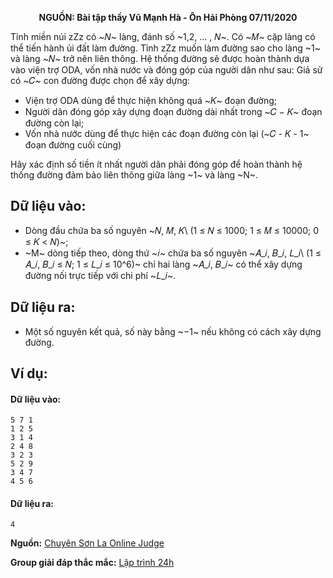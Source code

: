 **<center>NGUỒN: Bài tập thầy Vũ Mạnh Hà - Ôn Hải Phòng 07/11/2020</center>**

Tỉnh miền núi zZz có ~𝑁~ làng, đánh số ~1,2, … , 𝑁~. Có ~𝑀~ cặp làng có thể tiến hành ủi đất làm đường. Tỉnh zZz muốn làm đường sao cho làng ~1~ và làng ~𝑁~ trở nên liên thông. Hệ thống đường sẽ được hoàn thành dựa vào viện trợ ODA, vốn nhà nước và đóng góp của người dân như sau: Giả sử có ~𝐶~ con đường được chọn để xây dựng:
- Viện trợ ODA dùng để thực hiện không quá ~𝐾~ đoạn đường;
- Người dân đóng góp xây dựng đoạn đường dài nhất trong ~𝐶 − 𝐾~ đoạn đường còn lại;
- Vốn nhà nước dùng để thực hiện các đoạn đường còn lại (~𝐶 - 𝐾 - 1~ đoạn đường cuối cùng) 

Hãy xác định số tiền ít nhất người dân phải đóng góp để hoàn thành hệ thống đường đảm bảo liên thông giữa làng ~1~ và làng ~N~.

## Dữ liệu vào:
- Dòng đầu chứa ba số nguyên ~𝑁, 𝑀, 𝐾\ (1 ≤ 𝑁 ≤ 1000; 1 ≤ 𝑀 ≤ 10000; 0 ≤ 𝐾 < 𝑁)~;
- ~M~ dòng tiếp theo, dòng thứ ~𝑖~ chứa ba số nguyên ~𝐴_𝑖, 𝐵_𝑖, 𝐿_𝑖\ (1 ≤ 𝐴_𝑖, 𝐵_𝑖 ≤ 𝑁; 1 ≤ 𝐿_𝑖 ≤ 10^6)~ chỉ hai làng ~𝐴_𝑖, 𝐵_𝑖~ có thể xây dựng đường nối trực tiếp với chi phí ~𝐿_𝑖~.

## Dữ liệu ra:
- Một số nguyên kết quả, số này bằng ~−1~ nếu không có cách xây dựng đường.

## Ví dụ:
#### Dữ liệu vào:
```
5 7 1
1 2 5
3 1 4
2 4 8
3 2 3
5 2 9
3 4 7
4 5 6
```

#### Dữ liệu ra:
```
4
```
**Nguồn:** [Chuyên Sơn La Online Judge](http://csloj.ddns.net/)

**Group giải đáp thắc mắc:** [Lập trình 24h](https://www.facebook.com/groups/1386904321519984)